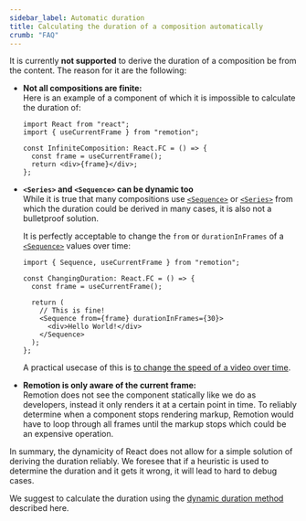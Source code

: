 ```yaml
---
sidebar_label: Automatic duration
title: Calculating the duration of a composition automatically
crumb: "FAQ"
---
```


It is currently **not supported** to derive the duration of a composition be from the content. The reason for it are the following:

- **Not all compositions are finite:**  
  Here is an example of a component of which it is impossible to calculate the duration of:

  ```tsx twoslash title="InfiniteComposition.tsx"
  import React from "react";
  import { useCurrentFrame } from "remotion";

  const InfiniteComposition: React.FC = () => {
    const frame = useCurrentFrame();
    return <div>{frame}</div>;
  };
  ```

- **`<Series>` and `<Sequence>` can be dynamic too**  
  While it is true that many compositions use [`<Sequence>`](/docs/sequence) or [`<Series>`](/docs/series) from which the duration could be derived in many cases, it is also not a bulletproof solution.

  It is perfectly acceptable to change the `from` or `durationInFrames` of a [`<Sequence>`](/docs/sequence) values over time:

  ```tsx twoslash title="ChangingDuration.tsx"
  import { Sequence, useCurrentFrame } from "remotion";

  const ChangingDuration: React.FC = () => {
    const frame = useCurrentFrame();

    return (
      // This is fine!
      <Sequence from={frame} durationInFrames={30}>
        <div>Hello World!</div>
      </Sequence>
    );
  };
  ```

  A practical usecase of this is [to change the speed of a video over time](/docs/miscellaneous/snippets/accelerated-video).

- **Remotion is only aware of the current frame:**  
  Remotion does not see the component statically like we do as developers, instead it only renders it at a certain point in time. To reliably determine when a component stops rendering markup, Remotion would have to loop through all frames until the markup stops which could be an expensive operation.

In summary, the dynamicity of React does not allow for a simple solution of deriving the duration reliably. We foresee that if a heuristic is used to determine the duration and it gets it wrong, it will lead to hard to debug cases.

We suggest to calculate the duration using the [dynamic duration method](/docs/dynamic-metadata) described here.
